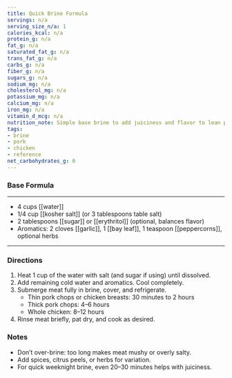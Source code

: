 ```yaml
---
title: Quick Brine Formula
servings: n/a
serving_size_n/a: 1
calories_kcal: n/a
protein_g: n/a
fat_g: n/a
saturated_fat_g: n/a
trans_fat_g: n/a
carbs_g: n/a
fiber_g: n/a
sugars_g: n/a
sodium_mg: n/a
cholesterol_mg: n/a
potassium_mg: n/a
calcium_mg: n/a
iron_mg: n/a
vitamin_d_mcg: n/a
nutrition_note: Simple base brine to add juiciness and flavor to lean pork or poultry.
tags:
- brine
- pork
- chicken
- reference
net_carbohydrates_g: 0
---
```

### Base Formula
---
- 4 cups [[water]]
- 1/4 cup [[kosher salt]] (or 3 tablespoons table salt)
- 2 tablespoons [[sugar]] or [[erythritol]] (optional, balances flavor)
- Aromatics: 2 cloves [[garlic]], 1 [[bay leaf]], 1 teaspoon [[peppercorns]], optional herbs
---

### Directions
1. Heat 1 cup of the water with salt (and sugar if using) until dissolved.  
2. Add remaining cold water and aromatics. Cool completely.  
3. Submerge meat fully in brine, cover, and refrigerate.  
   - Thin pork chops or chicken breasts: 30 minutes to 2 hours  
   - Thick pork chops: 4–6 hours  
   - Whole chicken: 8–12 hours  
4. Rinse meat briefly, pat dry, and cook as desired.  

### Notes
- Don’t over-brine: too long makes meat mushy or overly salty.  
- Add spices, citrus peels, or herbs for variation.  
- For quick weeknight brine, even 20–30 minutes helps with juiciness.